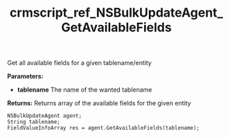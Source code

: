 ﻿---
title: crmscript_ref_NSBulkUpdateAgent_GetAvailableFields
description: FieldValueInfoArray GetAvailableFields(String tablename)
intellisense: NSBulkUpdateAgent.GetAvailableFields
keywords: NSBulkUpdateAgent,GetAvailableFields
so.topic: reference
---

Get all available fields for a given tablename/entity

**Parameters:**
 - **tablename** The name of the wanted tablename

**Returns:** Returns array of the available fields for the given entity

```crmscript
NSBulkUpdateAgent agent;
String tablename;
FieldValueInfoArray res = agent.GetAvailableFields(tablename);
```

